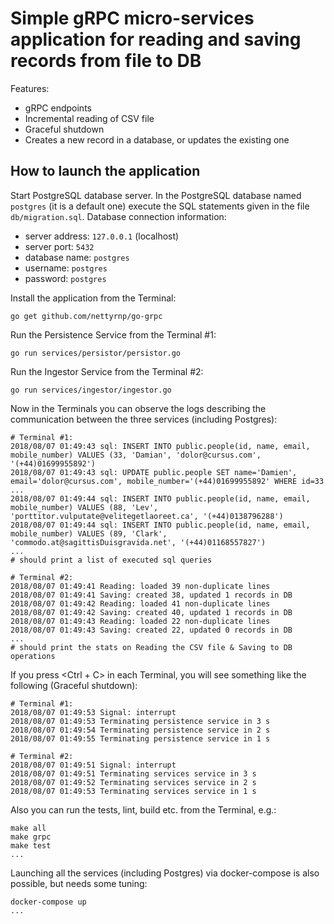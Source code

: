 # Simple gRPC micro-services application for reading and saving records from file to DB

Features:

* gRPC endpoints
* Incremental reading of CSV file
* Graceful shutdown
* Creates a new record in a database, or updates the existing one


## How to launch the application

Start PostgreSQL database server. In the PostgreSQL database named `postgres` (it is a default one) execute the SQL statements given in the file `db/migration.sql`.
Database connection information:
* server address: `127.0.0.1` (localhost)
* server port: `5432`
* database name: `postgres`
* username: `postgres`
* password: `postgres`

Install the application from the Terminal:
```shell
go get github.com/nettyrnp/go-grpc
```

Run the Persistence Service from the Terminal #1:
```shell
go run services/persistor/persistor.go
```

Run the Ingestor Service from the Terminal #2:
```shell
go run services/ingestor/ingestor.go
```

Now in the Terminals you can observe the logs describing the communication between the three services (including Postgres):

```shell
# Terminal #1:
2018/08/07 01:49:43 sql: INSERT INTO public.people(id, name, email, mobile_number) VALUES (33, 'Damian', 'dolor@cursus.com', '(+44)01699955892')
2018/08/07 01:49:43 sql: UPDATE public.people SET name='Damien', email='dolor@cursus.com', mobile_number='(+44)01699955892' WHERE id=33
...
2018/08/07 01:49:44 sql: INSERT INTO public.people(id, name, email, mobile_number) VALUES (88, 'Lev', 'porttitor.vulputate@velitegetlaoreet.ca', '(+44)0138796288')
2018/08/07 01:49:44 sql: INSERT INTO public.people(id, name, email, mobile_number) VALUES (89, 'Clark', 'commodo.at@sagittisDuisgravida.net', '(+44)01168557827')
...
# should print a list of executed sql queries

# Terminal #2:
2018/08/07 01:49:41 Reading: loaded 39 non-duplicate lines
2018/08/07 01:49:41 Saving: created 38, updated 1 records in DB
2018/08/07 01:49:42 Reading: loaded 41 non-duplicate lines
2018/08/07 01:49:42 Saving: created 40, updated 1 records in DB
2018/08/07 01:49:43 Reading: loaded 22 non-duplicate lines
2018/08/07 01:49:43 Saving: created 22, updated 0 records in DB
...
# should print the stats on Reading the CSV file & Saving to DB operations
```

If you press <Ctrl + C> in each Terminal, you will see something like the following (Graceful shutdown):

```shell
# Terminal #1:
2018/08/07 01:49:53 Signal: interrupt
2018/08/07 01:49:53 Terminating persistence service in 3 s
2018/08/07 01:49:54 Terminating persistence service in 2 s
2018/08/07 01:49:55 Terminating persistence service in 1 s

# Terminal #2:
2018/08/07 01:49:51 Signal: interrupt
2018/08/07 01:49:51 Terminating services service in 3 s
2018/08/07 01:49:52 Terminating services service in 2 s
2018/08/07 01:49:53 Terminating services service in 1 s
```

Also you can run the tests, lint, build etc. from the Terminal, e.g.:
```shell
make all
make grpc
make test
...
```

Launching all the services (including Postgres) via docker-compose is also possible, but needs some tuning:
```shell
docker-compose up
...
```
